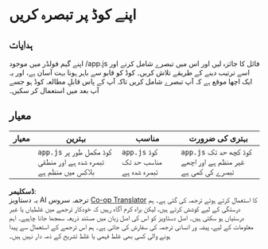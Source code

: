 <!--
CO_OP_TRANSLATOR_METADATA:
{
  "original_hash": "ccfcd8c2932761359fbaff3d6b01ace4",
  "translation_date": "2025-08-25T22:14:20+00:00",
  "source_file": "6-space-game/3-moving-elements-around/assignment.md",
  "language_code": "ur"
}
-->
# اپنے کوڈ پر تبصرہ کریں

## ہدایات

اپنے گیم فولڈر میں موجود /app.js فائل کا جائزہ لیں اور اس میں تبصرے شامل کرنے اور اسے ترتیب دینے کے طریقے تلاش کریں۔ کوڈ کو قابو سے باہر ہونا بہت آسان ہے، اور یہ ایک اچھا موقع ہے کہ آپ تبصرے شامل کریں تاکہ آپ کے پاس قابلِ مطالعہ کوڈ ہو جسے آپ بعد میں استعمال کر سکیں۔

## معیار

| معیار   | بہترین                                                          | مناسب                              | بہتری کی ضرورت                                              |
| -------- | ------------------------------------------------------------------ | ------------------------------------- | -------------------------------------------------------------- |
|          | `app.js` کوڈ مکمل طور پر تبصرہ شدہ ہے اور منطقی بلاکس میں منظم ہے | `app.js` کوڈ مناسب حد تک تبصرہ شدہ ہے | `app.js` کوڈ کچھ حد تک غیر منظم ہے اور اچھے تبصرے کی کمی ہے |

**ڈسکلیمر**:  
یہ دستاویز AI ترجمہ سروس [Co-op Translator](https://github.com/Azure/co-op-translator) کا استعمال کرتے ہوئے ترجمہ کی گئی ہے۔ ہم درستگی کے لیے کوشش کرتے ہیں، لیکن براہ کرم آگاہ رہیں کہ خودکار ترجمے میں غلطیاں یا غیر درستیاں ہو سکتی ہیں۔ اصل دستاویز کو اس کی اصل زبان میں مستند ذریعہ سمجھا جانا چاہیے۔ اہم معلومات کے لیے، پیشہ ور انسانی ترجمہ کی سفارش کی جاتی ہے۔ ہم اس ترجمے کے استعمال سے پیدا ہونے والی کسی بھی غلط فہمی یا غلط تشریح کے ذمہ دار نہیں ہیں۔